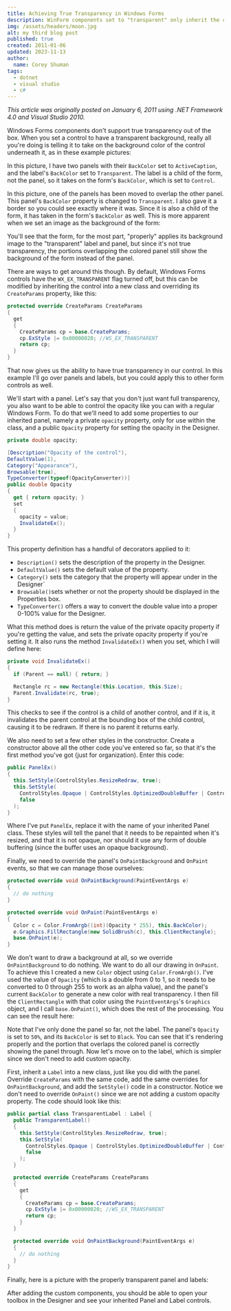 ```yaml
---
title: Achieving True Transparency in Windows Forms
description: WinForm components set to "transparent" only inherit the color of their parent by default, but it is possible to achieve true transparency with a few lines of code.
img: /assets/headers/moon.jpg
alt: my third blog post
published: true
created: 2011-01-06
updated: 2023-11-13
author: 
  name: Corey Shuman
tags: 
  - dotnet
  - visual studio
  - c#
---
```


_This article was originally posted on January 6, 2011 using .NET Framework 4.0 and Visual Studio 2010._

Windows Forms components don't support true transparency out of the box. When you set a control to have a transparent background, really all you're doing is telling it to take on the background color of the control underneath it, as in these example pictures:

<position justify="center">
  <progressive-image src="/assets/posts/transparent-winform/transparent-01.png" alt="a scenic desert" size="large" radius="7px" >
  </progressive-image>
</position>

In this picture, I have two panels with their `BackColor` set to `ActiveCaption`, and the label's `BackColor` set to `Transparent`. The label is a child of the form, not the panel, so it takes on the form's `BackColor`, which is set to `Control`.

<position justify="center">
  <progressive-image src="/assets/posts/transparent-winform/transparent-02.png" alt="a scenic desert" size="large" radius="7px" >
  </progressive-image>
</position>

In this picture, one of the panels has been moved to overlap the other panel. This panel's `BackColor` property is changed to `Transparent`. I also gave it a border so you could see exactly where it was. Since it is also a child of the form, it has taken in the form's `BackColor` as well. This is more apparent when we set an image as the background of the form:

<position justify="center">
  <progressive-image src="/assets/posts/transparent-winform/transparent-03.png" alt="a scenic desert" size="large" radius="7px" >
  </progressive-image>
</position>

You'll see that the form, for the most part, "properly" applies its background image to the "transparent" label and panel, but since it's not true transparency, the portions overlapping the colored panel still show the background of the form instead of the panel.

There are ways to get around this though. By default, Windows Forms controls have the `WX_EX_TRANSPARENT` flag turned off, but this can be modified by inheriting the control into a new class and overriding its `CreateParams` property, like this:

```cs
protected override CreateParams CreateParams
{
  get
  {
    CreateParams cp = base.CreateParams;
    cp.ExStyle |= 0x00000020; //WS_EX_TRANSPARENT
    return cp;
  }
}
```

That now gives us the ability to have true transparency in our control. In this example I'll go over panels and labels, but you could apply this to other form controls as well.

We'll start with a panel. Let's say that you don't just want full transparency, you also want to be able to control the opacity like you can with a regular Windows Form. To do that we'll need to add some properties to our inherited panel, namely a private `opacity` property, only for use within the class, and a public `Opacity` property for setting the opacity in the Designer.

```cs
private double opacity;

[Description("Opacity of the control"),
DefaultValue(1),
Category("Appearance"),
Browsable(true),
TypeConverter(typeof(OpacityConverter))]
public double Opacity
{
  get { return opacity; }
  set
  {
    opacity = value;
    InvalidateEx();
  }
}
```

This property definition has a handful of decorators applied to it:

- `Description()` sets the description of the property in the Designer.
- `DefaultValue()` sets the default value of the property.
- `Category()` sets the category that the property will appear under in the Designer`
- `Browsable()`sets whether or not the property should be displayed in the Properties box.
- `TypeConverter()` offers a way to convert the double value into a proper 0-100% value for the Designer.

What this method does is return the value of the private opacity property if you're getting the value, and sets the private opacity property if you're setting it. It also runs the method `InvalidateEx()` when you set, which I will define here:

```cs
private void InvalidateEx()
{
  if (Parent == null) { return; }

  Rectangle rc = new Rectangle(this.Location, this.Size);
  Parent.Invalidate(rc, true);
}
```

This checks to see if the control is a child of another control, and if it is, it invalidates the parent control at the bounding box of the child control, causing it to be redrawn. If there is no parent it returns early.

We also need to set a few other styles in the constructor. Create a constructor above all the other code you've entered so far, so that it's the first method you've got (just for organization). Enter this code:

```cs
public PanelEx()
{
  this.SetStyle(ControlStyles.ResizeRedraw, true);
  this.SetStyle(
    ControlStyles.Opaque | ControlStyles.OptimizedDoubleBuffer | ControlStyles.DoubleBuffer,
    false
  );
}
```

Where I've put `PanelEx`, replace it with the name of your inherited Panel class. These styles will tell the panel that it needs to be repainted when it's resized, and that it is not opaque, nor should it use any form of double buffering (since the buffer uses an opaque background).

Finally, we need to override the panel's `OnPaintBackground` and `OnPaint` events, so that we can manage those ourselves:

```cs
protected override void OnPaintBackground(PaintEventArgs e)
{
  // do nothing
}

protected override void OnPaint(PaintEventArgs e)
{
  Color c = Color.FromArgb((int)(Opacity * 255), this.BackColor);
  e.Graphics.FillRectangle(new SolidBrush(c), this.ClientRectangle);
  base.OnPaint(e);
}
```

We don't want to draw a background at all, so we override `OnPaintBackground` to do nothing. We want to do all our drawing in `OnPaint`. To achieve this I created a new `Color` object using `Color.FromArgb()`. I've used the value of `Opacity` (which is a double from 0 to 1, so it needs to be converted to 0 through 255 to work as an alpha value), and the panel's current `BackColor` to generate a new color with real transparency. I then fill the `ClientRectangle` with that color using the `PaintEventArgs`'s `Graphics` object, and I call `base.OnPaint()`, which does the rest of the processing. You can see the result here:

<position justify="center">
  <progressive-image src="/assets/posts/transparent-winform/transparent-04.png" alt="a scenic desert" size="large" radius="7px" >
  </progressive-image>
</position>

Note that I've only done the panel so far, not the label. The panel's `Opacity` is set to `50%`, and its `BackColor` is set to `Black`. You can see that it's rendering properly and the portion that overlaps the colored panel is correctly showing the panel through. Now let's move on to the label, which is simpler since we don't need to add custom opacity.

First, inherit a `Label` into a new class, just like you did with the panel. Override `CreateParams` with the same code, add the same overrides for `OnPaintBackground`, and add the `SetStyle()` code in a constructor. Notice we don't need to override `OnPaint()` since we are not adding a custom opacity property. The code should look like this:

```cs
public partial class TransparentLabel : Label {
  public TransparentLabel()
  {
    this.SetStyle(ControlStyles.ResizeRedraw, true);
    this.SetStyle(
      ControlStyles.Opaque | ControlStyles.OptimizedDoubleBuffer | ControlStyles.DoubleBuffer,
      false
    );
  }

  protected override CreateParams CreateParams
  {
    get
    {
      CreateParams cp = base.CreateParams;
      cp.ExStyle |= 0x00000020; //WS_EX_TRANSPARENT
      return cp;
    }
  }

  protected override void OnPaintBackground(PaintEventArgs e)
  {
    // do nothing
  }
}
```

Finally, here is a picture with the properly transparent panel and labels:

<position justify="center">
  <progressive-image src="/assets/posts/transparent-winform/transparent-05.png" alt="a scenic desert" size="large" radius="7px" >
  </progressive-image>
</position>

After adding the custom components, you should be able to open your toolbox in the Designer and see your inherited Panel and Label controls.
